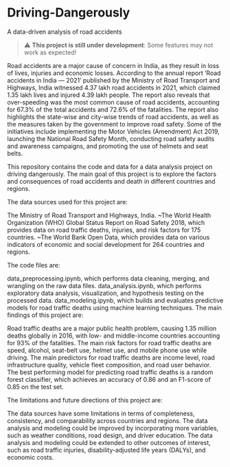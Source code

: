 # Driving-Dangerously
A data-driven analysis of road accidents 

> :warning: **This project is still under development**: Some features may not work as expected!


Road accidents are a major cause of concern in India, as they result in loss of lives, injuries and economic losses. According to the annual report ‘Road accidents in India — 2021’ published by the Ministry of Road Transport and Highways, India witnessed 4.37 lakh road accidents in 2021, which claimed 1.35 lakh lives and injured 4.39 lakh people. The report also reveals that over-speeding was the most common cause of road accidents, accounting for 67.3% of the total accidents and 72.6% of the fatalities. The report also highlights the state-wise and city-wise trends of road accidents, as well as the measures taken by the government to improve road safety. Some of the initiatives include implementing the Motor Vehicles (Amendment) Act 2019, launching the National Road Safety Month, conducting road safety audits and awareness campaigns, and promoting the use of helmets and seat belts.



This repository contains the code and data for a data analysis project on driving dangerously. The main goal of this project is to explore the factors and consequences of road accidents and death in different countries and regions.

The data sources used for this project are:


The Ministry of Road Transport and Highways, India.
~The World Health Organization (WHO) Global Status Report on Road Safety 2018, which provides data on road traffic deaths, injuries, and risk factors for 175 countries.
~The World Bank Open Data, which provides data on various indicators of economic and social development for 264 countries and regions.


The code files are:

data_preprocessing.ipynb, which performs data cleaning, merging, and wrangling on the raw data files.
data_analysis.ipynb, which performs exploratory data analysis, visualization, and hypothesis testing on the processed data.
data_modeling.ipynb, which builds and evaluates predictive models for road traffic deaths using machine learning techniques.
The main findings of this project are:

Road traffic deaths are a major public health problem, causing 1.35 million deaths globally in 2016, with low- and middle-income countries accounting for 93% of the fatalities.
The main risk factors for road traffic deaths are speed, alcohol, seat-belt use, helmet use, and mobile phone use while driving.
The main predictors for road traffic deaths are income level, road infrastructure quality, vehicle fleet composition, and road user behavior.
The best performing model for predicting road traffic deaths is a random forest classifier, which achieves an accuracy of 0.86 and an F1-score of 0.85 on the test set.



The limitations and future directions of this project are:

The data sources have some limitations in terms of completeness, consistency, and comparability across countries and regions.
The data analysis and modeling could be improved by incorporating more variables, such as weather conditions, road design, and driver education.
The data analysis and modeling could be extended to other outcomes of interest, such as road traffic injuries, disability-adjusted life years (DALYs), and economic costs.
